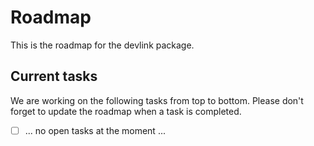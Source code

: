 # Roadmap

This is the roadmap for the devlink package.

## Current tasks

We are working on the following tasks from top to bottom. Please don't forget to update the roadmap when a task is completed.

-   [ ] ... no open tasks at the moment ...
